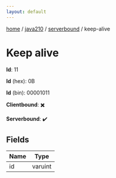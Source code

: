 ```yaml
---
layout: default
---
```


[home](/)  /  [java210](/protocol/java210)  /  [serverbound](/protocol/java210/serverbound)  /  keep-alive

# Keep alive

**Id**: 11

**Id** (hex): 0B

**Id** (bin): 00001011

**Clientbound**: ✖️

**Serverbound**: ✔️

## Fields

Name | Type
---|---
id | varuint

